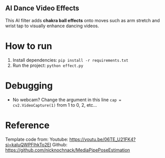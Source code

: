 ## AI Dance Video Effects

This AI filter adds **chakra ball effects** onto moves such as arm stretch and wrist tap to visually enhance dancing videos.

# How to run

1. Install dependencies: `pip install -r requirements.txt`
2. Run the project: `python effect.py`

# Debugging

- No webcam? Change the argument in this line `cap = cv2.VideoCapture(1)` from 1 to 0, 2, etc...

# Reference

Template code from:
Youtube: https://youtu.be/06TE_U21FK4?si=kaIuQWPFlhkTo2EI
Github: https://github.com/nicknochnack/MediaPipePoseEstimation
